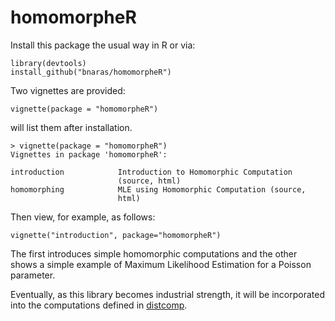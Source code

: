 homomorpheR
===========

Install this package the usual way in R or via:

```{r}
library(devtools)
install_github("bnaras/homomorpheR")
```

Two vignettes are provided:

```{r}
vignette(package = "homomorpheR")
```

will list them after installation.

```
> vignette(package = "homomorpheR")
Vignettes in package 'homomorpheR':

introduction            Introduction to Homomorphic Computation
                        (source, html)
homomorphing            MLE using Homomorphic Computation (source,
                        html)
```

Then view, for example, as follows:

```{r}
vignette("introduction", package="homomorpheR")
```

The first introduces simple homomorphic computations and the other
shows a simple example of Maximum Likelihood Estimation for a Poisson
parameter.

Eventually, as this library becomes industrial strength, it will be
incorporated into the computations defined in
[distcomp](http://cran.r-project.org/packages/web/distcomp).

